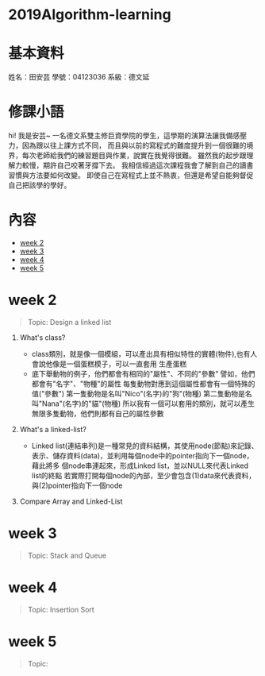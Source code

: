 # 2019Algorithm-learning


# 基本資料
姓名：田安芸
學號：04123036
系級：德文延

# 修課小語 
hi! 我是安芸~ 一名德文系雙主修巨資學院的學生，這學期的演算法讓我備感壓力，因為跟以往上課方式不同，
而且與以前的寫程式的難度提升到一個很難的境界，每次老師給我們的練習題目與作業，說實在我覺得很難。
雖然我的起步跟理解力較慢，期許自己咬著牙撐下去。
我相信經過這次課程我會了解到自己的讀書習慣與方法要如何改變。
即使自己在寫程式上並不熱衷，但還是希望自能夠督促自己把該學的學好。


# 內容
- [week 2](#week-2)
- [week 3](#week-3)
- [week 4](#week-4)
- [week 5](#week-5)

# week 2
 > Topic: Design a linked list
1. What's class?
    * class類別，就是像一個模組，可以產出具有相似特性的實體(物件),也有人會說他像是一個蛋糕模子，可以一直套用 生產蛋糕
    * 底下舉動物的例子，他們都會有相同的"屬性"、不同的"參數"
      譬如，他們都會有"名字"、"物種"的屬性
      每隻動物對應到這個屬性都會有一個特殊的值("參數")
      第一隻動物是名叫"Nico"(名字)的"狗"(物種)
      第二隻動物是名叫"Nana"(名字)的"貓"(物種)
      所以我有一個可以套用的類別，就可以產生無限多隻動物，他們則都有自己的屬性參數

2. What's a linked-list?
   * Linked list(連結串列)是一種常見的資料結構，其使用node(節點)來記錄、表示、儲存資料(data)，並利用每個node中的pointer指向下一個node，藉此將多      個node串連起來，形成Linked list，並以NULL來代表Linked list的終點
     若實際打開每個node的內部，至少會包含(1)data來代表資料，與(2)pointer指向下一個node
 
3. Compare Array and Linked-List
   

# week 3
 > Topic: Stack and Queue


# week 4
 > Topic: Insertion Sort


# week 5
 > Topic: 
